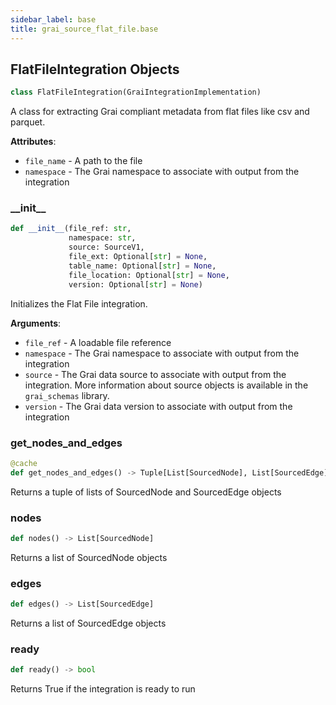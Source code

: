 ```yaml
---
sidebar_label: base
title: grai_source_flat_file.base
---
```


## FlatFileIntegration Objects

```python
class FlatFileIntegration(GraiIntegrationImplementation)
```

A class for extracting Grai compliant metadata from flat files like csv and parquet.

**Attributes**:

- `file_name` - A path to the file
- `namespace` - The Grai namespace to associate with output from the integration

### \_\_init\_\_

```python
def __init__(file_ref: str,
             namespace: str,
             source: SourceV1,
             file_ext: Optional[str] = None,
             table_name: Optional[str] = None,
             file_location: Optional[str] = None,
             version: Optional[str] = None)
```

Initializes the Flat File integration.

**Arguments**:

- `file_ref` - A loadable file reference
- `namespace` - The Grai namespace to associate with output from the integration
- `source` - The Grai data source to associate with output from the integration. More information about source objects is available in the `grai_schemas` library.
- `version` - The Grai data version to associate with output from the integration

### get\_nodes\_and\_edges

```python
@cache
def get_nodes_and_edges() -> Tuple[List[SourcedNode], List[SourcedEdge]]
```

Returns a tuple of lists of SourcedNode and SourcedEdge objects

### nodes

```python
def nodes() -> List[SourcedNode]
```

Returns a list of SourcedNode objects

### edges

```python
def edges() -> List[SourcedEdge]
```

Returns a list of SourcedEdge objects

### ready

```python
def ready() -> bool
```

Returns True if the integration is ready to run
